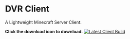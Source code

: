 # DVR Client
A Lightweight Minecraft Server Client.

**Click the download icon to download.**
[![Latest Client Build](https://cdn3.vectorstock.com/i/thumb-large/63/22/dvr-logo-letter-letter-logo-design-vector-42536322.jpg)](https://ci.appveyor.com/api/buildjobs/xb687obblotut2ey/artifacts/MinecraftClient%2Fbin%2FRelease%2FMinecraftClient.exe)
